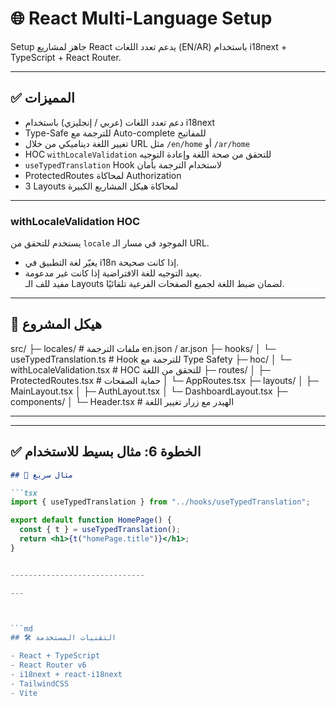 # 🌐 React Multi-Language Setup  

Setup جاهز لمشاريع React يدعم تعدد اللغات (EN/AR) باستخدام i18next + TypeScript + React Router.  

----------------------------------------------

## ✅ المميزات  

- دعم تعدد اللغات (عربي / إنجليزي) باستخدام i18next  
- Type-Safe للترجمة مع Auto-complete للمفاتيح  
- تغيير اللغة ديناميكي من خلال URL مثل `/en/home` أو `/ar/home`  
- HOC `withLocaleValidation` للتحقق من صحة اللغة وإعادة التوجيه  
- `useTypedTranslation` Hook لاستخدام الترجمة بأمان  
- ProtectedRoutes لمحاكاة Authorization  
- 3 Layouts لمحاكاة هيكل المشاريع الكبيرة

- -----------------------------------
### withLocaleValidation HOC  
يستخدم للتحقق من `locale` الموجود في مسار الـ URL.  
- يغيّر لغة التطبيق في i18n إذا كانت صحيحة.  
- يعيد التوجيه للغة الافتراضية إذا كانت غير مدعومة.  
مفيد للف الـ Layouts لضمان ضبط اللغة لجميع الصفحات الفرعية تلقائيًا.


-------------------------------------------------------------------------
## 📂 هيكل المشروع  

src/
├─ locales/ # ملفات الترجمة en.json / ar.json
├─ hooks/
│ └─ useTypedTranslation.ts # Hook للترجمة مع Type Safety
├─ hoc/
│ └─ withLocaleValidation.tsx # HOC للتحقق من اللغة
├─ routes/
│ ├─ ProtectedRoutes.tsx # حماية الصفحات
│ └─ AppRoutes.tsx
├─ layouts/
│ ├─ MainLayout.tsx
│ ├─ AuthLayout.tsx
│ └─ DashboardLayout.tsx
├─ components/
│ └─ Header.tsx # الهيدر مع زرار تغيير اللغة


----------------------------------

---

## ✅ الخطوة 6: مثال بسيط للاستخدام  

```md
## 📌 مثال سريع  

```tsx
import { useTypedTranslation } from "../hooks/useTypedTranslation";

export default function HomePage() {
  const { t } = useTypedTranslation();
  return <h1>{t("homePage.title")}</h1>;
}


------------------------------

---



```md
## 🛠️ التقنيات المستخدمة  

- React + TypeScript  
- React Router v6  
- i18next + react-i18next  
- TailwindCSS  
- Vite  
